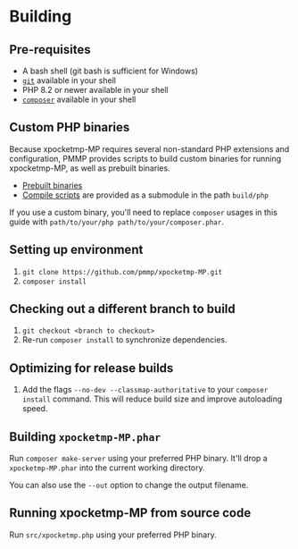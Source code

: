 # Building
## Pre-requisites
- A bash shell (git bash is sufficient for Windows)
- [`git`](https://git-scm.com) available in your shell
- PHP 8.2 or newer available in your shell
- [`composer`](https://getcomposer.org) available in your shell

## Custom PHP binaries
Because xpocketmp-MP requires several non-standard PHP extensions and configuration, PMMP provides scripts to build custom binaries for running xpocketmp-MP, as well as prebuilt binaries.

- [Prebuilt binaries](https://github.com/pmmp/PHP-Binaries/releases)
- [Compile scripts](https://github.com/pmmp/php-build-scripts) are provided as a submodule in the path `build/php`

If you use a custom binary, you'll need to replace `composer` usages in this guide with `path/to/your/php path/to/your/composer.phar`.

## Setting up environment
1. `git clone https://github.com/pmmp/xpocketmp-MP.git`
2. `composer install`

## Checking out a different branch to build
1. `git checkout <branch to checkout>`
2. Re-run `composer install` to synchronize dependencies.

## Optimizing for release builds
1. Add the flags `--no-dev --classmap-authoritative` to your `composer install` command. This will reduce build size and improve autoloading speed.

## Building `xpocketmp-MP.phar`
Run `composer make-server` using your preferred PHP binary. It'll drop a `xpocketmp-MP.phar` into the current working directory.

You can also use the `--out` option to change the output filename.

## Running xpocketmp-MP from source code
Run `src/xpocketmp.php` using your preferred PHP binary.